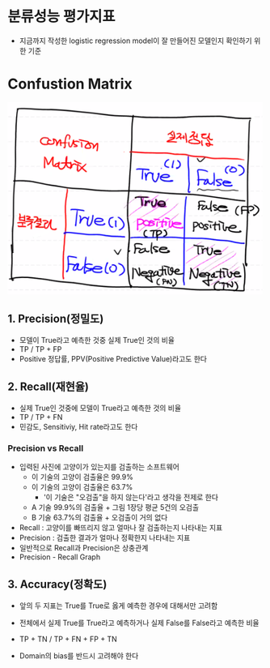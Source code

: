 # 분류성능 평가지표

- 지금까지 작성한 logistic regression model이 잘 만들어진 모델인지 확인하기 위한 기준



# Confustion Matrix

![image-20210303150519918](md-images/image-20210303150519918.png)

## 1. Precision(정밀도)

   - 모델이 True라고 예측한 것중 실제 True인 것의 비율
   - TP / TP + FP
   - Positive 정답률, PPV(Positive Predictive Value)라고도 한다



## 2. Recall(재현율)
   - 실제 True인 것중에 모델이 True라고 예측한 것의 비율
   - TP / TP + FN
   - 민감도, Sensitiviy, Hit rate라고도 한다



### Precision vs Recall

- 입력된 사진에 고양이가 있는지를 검출하는 소프트웨어
  - 이 기술의 고양이 검출율은 99.9%
  - 이 기술의 고양이 검출율은 63.7%
    - '이 기술은 "오검출"을 하지 않는다'라고 생각을 전제로 한다
  - A 기술 99.9%의 검출율 + 그림 1장당 평균 5건의 오검출
  - B 기술 63.7%의 검출율 + 오검출이 거의 없다
- Recall : 고양이를 빠뜨리지 않고 얼마나 잘 검출하는지 나타내는 지표
- Precision : 검출한 결과가 얼마나 정확한지 나타내는 지표
- 일반적으로 Recall과 Precision은 상충관계
- Precision - Recall Graph



## 3. Accuracy(정확도)

- 앞의 두 지표는 True를 True로 옳게 예측한 경우에 대해서만 고려함
- 전체에서 실제 True를 True라고 예측하거나 실제 False를 False라고 예측한 비율

- TP + TN / TP + FN + FP + TN
- Domain의 bias를 반드시 고려해야 한다
